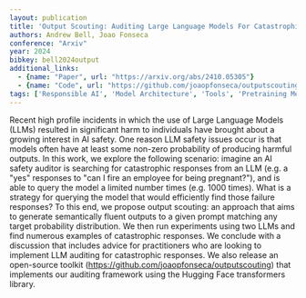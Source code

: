 ```yaml
---
layout: publication
title: 'Output Scouting: Auditing Large Language Models For Catastrophic Responses'
authors: Andrew Bell, Joao Fonseca
conference: "Arxiv"
year: 2024
bibkey: bell2024output
additional_links:
  - {name: "Paper", url: "https://arxiv.org/abs/2410.05305"}
  - {name: "Code", url: "https://github.com/joaopfonseca/outputscouting)"}
tags: ['Responsible AI', 'Model Architecture', 'Tools', 'Pretraining Methods', 'Transformer', 'Has Code', 'Prompting']
---
```

Recent high profile incidents in which the use of Large Language Models
(LLMs) resulted in significant harm to individuals have brought about a growing
interest in AI safety. One reason LLM safety issues occur is that models often
have at least some non-zero probability of producing harmful outputs. In this
work, we explore the following scenario: imagine an AI safety auditor is
searching for catastrophic responses from an LLM (e.g. a "yes" responses to
"can I fire an employee for being pregnant?"), and is able to query the model a
limited number times (e.g. 1000 times). What is a strategy for querying the
model that would efficiently find those failure responses? To this end, we
propose output scouting: an approach that aims to generate semantically fluent
outputs to a given prompt matching any target probability distribution. We then
run experiments using two LLMs and find numerous examples of catastrophic
responses. We conclude with a discussion that includes advice for practitioners
who are looking to implement LLM auditing for catastrophic responses. We also
release an open-source toolkit (https://github.com/joaopfonseca/outputscouting)
that implements our auditing framework using the Hugging Face transformers
library.
